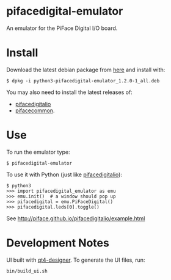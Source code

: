 pifacedigital-emulator
======================

An emulator for the PiFace Digital I/O board.

Install
=======

Download the latest debian package from
[here](https://github.com/piface/pifacedigital-emulator/releases) and install with:

    $ dpkg -i python3-pifacedigital-emulator_1.2.0-1_all.deb

You may also need to install the latest releases of:
- [pifacedigitalio](https://github.com/piface/pifacedigitalio/releases)
- [pifacecommon](https://github.com/piface/pifacecommon/releases).

Use
===
To run the emulator type:

    $ pifacedigital-emulator

To use it with Python (just like
[pifacedigitalio](https://github.com/piface/pifacedigitalio)):

    $ python3
    >>> import pifacedigital_emulator as emu
    >>> emu.init()  # a window should pop up
    >>> pifacedigital = emu.PiFaceDigital()
    >>> pifacedigital.leds[0].toggle()

See http://piface.github.io/pifacedigitalio/example.html


Development Notes
=================
UI built with [qt4-designer](http://doc.qt.digia.com/4.0/qt4-designer.html).
To generate the UI files, run:

    bin/build_ui.sh
